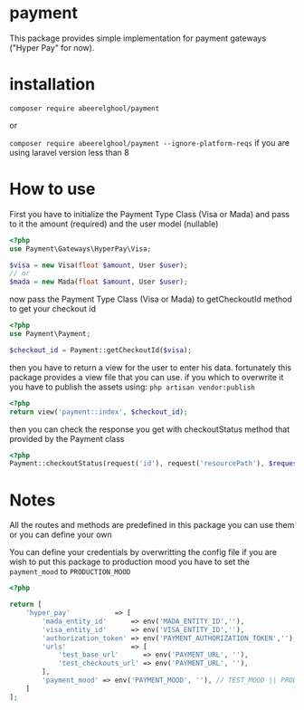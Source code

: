 # payment
This package provides simple implementation for payment gateways ("Hyper Pay" for now).

# installation
`composer require abeerelghool/payment`

or 

`composer require abeerelghool/payment --ignore-platform-reqs` if you are using laravel version less than 8

# How to use
First you have to initialize the Payment Type Class (Visa or Mada) and pass to it the amount (required) and the user model (nullable)

```php
<?php
use Payment\Gateways\HyperPay\Visa;

$visa = new Visa(float $amount, User $user);
// or
$mada = new Mada(float $amount, User $user);
``` 

now pass the Payment Type Class (Visa or Mada) to getCheckoutId method to get your checkout id

```php
<?php
use Payment\Payment;

$checkout_id = Payment::getCheckoutId($visa);
```

then you have to return a view for the user to enter his data.
fortunately this package provides a view file that you can use. if you which to overwrite it you have to publish the assets using:
`php artisan vendor:publish`

```php
<?php
return view('payment::index', $checkout_id);
```
then you can check the response you get with checkoutStatus method that provided by the Payment class
```php
<?php
Payment::checkoutStatus(request('id'), request('resourcePath'), $request->type);
```
# Notes

All the routes and methods are predefined in this package you can use them or you can define your own

You can define your credentials by overwritting the config file
if you are wish to put this package to production mood you have to set the `payment_mood` to `PRODUCTION_MOOD`
```php
<?php

return [
    'hyper_pay'           => [
        'mada_entity_id'      => env('MADA_ENTITY_ID',''),
        'visa_entity_id'      => env('VISA_ENTITY_ID',''),
        'authorization_token' => env('PAYMENT_AUTHORIZATION_TOKEN',''),
        'urls'                => [
            'test_base_url'      => env('PAYMENT_URL', ''),
            'test_checkouts_url' => env('PAYMENT_URL', ''),
        ],
        'payment_mood' => env('PAYMENT_MOOD', ''), // TEST_MOOD || PRODUCTION_MOOD
    ]
];
```
